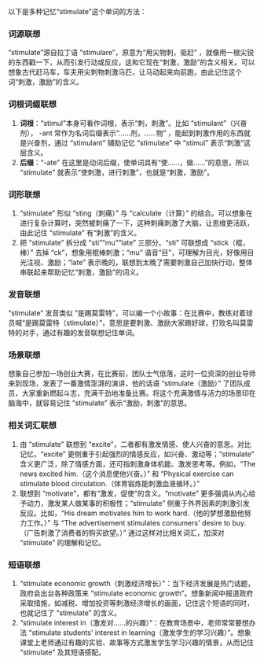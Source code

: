 以下是多种记忆“stimulate”这个单词的方法：

### 词源联想
“stimulate”源自拉丁语 “stimulare”，原意为“用尖物刺，驱赶” ，就像用一根尖锐的东西戳一下，从而引发行动或反应，这和它现在“刺激，激励”的含义相关。可以想象古代赶马车，车夫用尖刺物刺激马匹，让马动起来向前跑，由此记住这个词“刺激，激励”的含义。

### 词根词缀联想
1. **词根**：“stimul”本身可看作词根，表示“刺，刺激”。比如 “stimulant”（兴奋剂）， -ant 常作为名词后缀表示“……剂，……物” ，能起到刺激作用的东西就是兴奋剂，通过 “stimulant” 辅助记忆 “stimulate” 中 “stimul” 表示“刺激”这层含义。
2. **后缀**：“-ate” 在这里是动词后缀，使单词具有“使……，做……”的意思，所以 “stimulate” 就表示“使刺激，进行刺激”，也就是“刺激，激励”。

### 词形联想
1. “stimulate” 形似 “sting（刺痛）” 与 “calculate（计算）” 的结合。可以想象在进行复杂计算时，突然被刺痛了一下，这种刺痛刺激了大脑，让思维更活跃，由此记住 “stimulate” 有“刺激”的含义。
2. 把 “stimulate” 拆分成 “sti”“mu”“late” 三部分。“sti” 可联想成 “stick（棍，棒）” 去掉 “ck”，想象用棍棒刺激；“mu” 谐音“目”，可理解为目光，好像用目光注视、激励；“late” 表示晚的，联想到太晚了需要刺激自己加快行动，整体串联起来帮助记忆“刺激，激励”的词义。

### 发音联想
“stimulate” 发音类似 “是踢莫雷特”，可以编一个小故事：在比赛中，教练对着球员喊“是踢莫雷特（stimulate）”，意思是要刺激、激励大家踢好球，打败名叫莫雷特的对手，通过有趣的发音联想记住单词。

### 场景联想
想象自己参加一场创业大赛，在比赛前，团队士气低落，这时一位资深的创业导师来到现场，发表了一番激情澎湃的演讲，他的话语 “stimulate（激励）” 了团队成员，大家重新燃起斗志，充满干劲地准备比赛。将这个充满激情与活力的场景印在脑海中，就容易记住 “stimulate” 表示“激励，刺激”的意思。

### 相关词汇联想
1. 由 “stimulate” 联想到 “excite”，二者都有激发情感、使人兴奋的意思。对比记忆，“excite” 更侧重于引起强烈的情感反应，如兴奋、激动等；“stimulate” 含义更广泛，除了情感方面，还可指刺激身体机能、激发思考等。例如，“The news excited him.（这个消息使他兴奋。）” 和 “Physical exercise can stimulate blood circulation.（体育锻炼能刺激血液循环。）”
2. 联想到 “motivate”，都有“激发，促使”的含义。“motivate” 更多强调从内心给予动力，激发某人做某事的积极性；“stimulate” 侧重于外界因素的刺激引发反应。比如，“His dream motivates him to work hard.（他的梦想激励他努力工作。）” 与 “The advertisement stimulates consumers' desire to buy.（广告刺激了消费者的购买欲望。）” 通过这样对比相关词汇，加深对 “stimulate” 的理解和记忆。

### 短语联想
1. “stimulate economic growth（刺激经济增长）”：当下经济发展是热门话题，政府会出台各种政策来 “stimulate economic growth”。想象新闻中报道政府采取措施，如减税、增加投资等刺激经济增长的画面，记住这个短语的同时，也就记住了 “stimulate” 的含义。
2. “stimulate interest in（激发对……的兴趣）”：在教育场景中，老师常常要想办法 “stimulate students' interest in learning（激发学生的学习兴趣）”。想象课堂上老师通过有趣的实验、故事等方式激发学生学习兴趣的情景，从而记住 “stimulate” 及其短语搭配。 